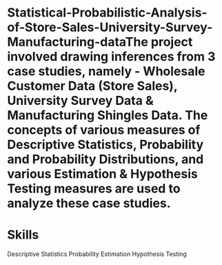 # Statistical-Probabilistic-Analysis-of-Store-Sales-University-Survey-Manufacturing-dataThe project involved drawing inferences from 3 case studies, namely - Wholesale Customer Data (Store Sales), University Survey Data & Manufacturing Shingles Data. The concepts of various measures of Descriptive Statistics, Probability and Probability Distributions, and various Estimation & Hypothesis Testing measures are used to analyze these case studies.
# Skills
Descriptive Statistics
Probability
Estimation
Hypothesis Testing
